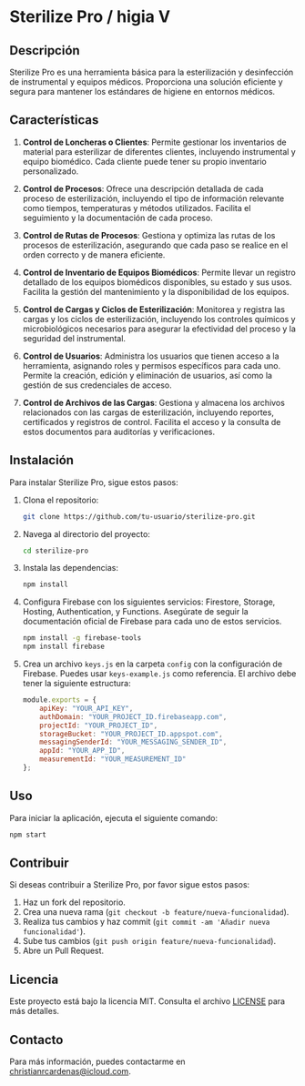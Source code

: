 # Sterilize Pro / higia V

## Descripción

Sterilize Pro es una herramienta básica para la esterilización y desinfección de instrumental y equipos médicos. Proporciona una solución eficiente y segura para mantener los estándares de higiene en entornos médicos.

## Características

1. **Control de Loncheras o Clientes**: Permite gestionar los inventarios de material para esterilizar de diferentes clientes, incluyendo instrumental y equipo biomédico. Cada cliente puede tener su propio inventario personalizado.

2. **Control de Procesos**: Ofrece una descripción detallada de cada proceso de esterilización, incluyendo el tipo de información relevante como tiempos, temperaturas y métodos utilizados. Facilita el seguimiento y la documentación de cada proceso.

3. **Control de Rutas de Procesos**: Gestiona y optimiza las rutas de los procesos de esterilización, asegurando que cada paso se realice en el orden correcto y de manera eficiente.

4. **Control de Inventario de Equipos Biomédicos**: Permite llevar un registro detallado de los equipos biomédicos disponibles, su estado y sus usos. Facilita la gestión del mantenimiento y la disponibilidad de los equipos.

5. **Control de Cargas y Ciclos de Esterilización**: Monitorea y registra las cargas y los ciclos de esterilización, incluyendo los controles químicos y microbiológicos necesarios para asegurar la efectividad del proceso y la seguridad del instrumental.

6. **Control de Usuarios**: Administra los usuarios que tienen acceso a la herramienta, asignando roles y permisos específicos para cada uno. Permite la creación, edición y eliminación de usuarios, así como la gestión de sus credenciales de acceso.

7. **Control de Archivos de las Cargas**: Gestiona y almacena los archivos relacionados con las cargas de esterilización, incluyendo reportes, certificados y registros de control. Facilita el acceso y la consulta de estos documentos para auditorías y verificaciones.

## Instalación

Para instalar Sterilize Pro, sigue estos pasos:

1. Clona el repositorio:
    ```bash
    git clone https://github.com/tu-usuario/sterilize-pro.git
    ```
2. Navega al directorio del proyecto:
    ```bash
    cd sterilize-pro
    ```
3. Instala las dependencias:
    ```bash
    npm install

    ```
4. Configura Firebase con los siguientes servicios: Firestore, Storage, Hosting, Authentication, y Functions. Asegúrate de seguir la documentación oficial de Firebase para cada uno de estos servicios.
    ```bash
    npm install -g firebase-tools
    npm install firebase
    ```

5. Crea un archivo `keys.js` en la carpeta `config` con la configuración de Firebase. Puedes usar `keys-example.js` como referencia. El archivo debe tener la siguiente estructura:
    ```javascript
    module.exports = {
        apiKey: "YOUR_API_KEY",
        authDomain: "YOUR_PROJECT_ID.firebaseapp.com",
        projectId: "YOUR_PROJECT_ID",
        storageBucket: "YOUR_PROJECT_ID.appspot.com",
        messagingSenderId: "YOUR_MESSAGING_SENDER_ID",
        appId: "YOUR_APP_ID",
        measurementId: "YOUR_MEASUREMENT_ID"
    };
    ```

## Uso

Para iniciar la aplicación, ejecuta el siguiente comando:
```bash
npm start
```

## Contribuir

Si deseas contribuir a Sterilize Pro, por favor sigue estos pasos:

1. Haz un fork del repositorio.
2. Crea una nueva rama (`git checkout -b feature/nueva-funcionalidad`).
3. Realiza tus cambios y haz commit (`git commit -am 'Añadir nueva funcionalidad'`).
4. Sube tus cambios (`git push origin feature/nueva-funcionalidad`).
5. Abre un Pull Request.

## Licencia

Este proyecto está bajo la licencia MIT. Consulta el archivo [LICENSE](LICENSE) para más detalles.

## Contacto

Para más información, puedes contactarme en [christianrcardenas@icloud.com](mailto:christianrcardenas@icloud.com).
